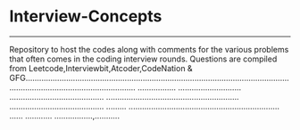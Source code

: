 # Interview-Concepts
___
Repository to host the codes along with comments for the various problems that often comes in the coding interview rounds. Questions are compiled from Leetcode,Interviewbit,Atcoder,CodeNation & GFG.............................................................................................................................................................................
.................
............................
..........................................
...........................................................
..........................................
.........
...................................................................
......
............
.................,...........
